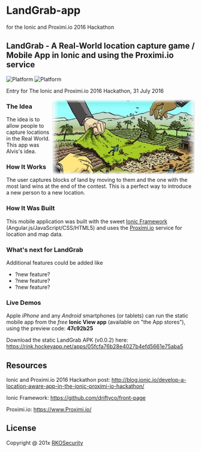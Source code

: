 # LandGrab-app
for the Ionic and Proximi.io 2016 Hackathon

## LandGrab  - A Real-World location capture game / Mobile App in Ionic and using the Proximi.io service

![Platform](https://img.shields.io/badge/platform-Android-brightgreen.svg)
![Platform](https://img.shields.io/badge/platform-iOS-blue.svg)

Entry for The Ionic and Proximi.io 2016 Hackathon, 31 July 2016

<img align="right" height="200" src="https://raw.githubusercontent.com/mkobar/LandGrab-app/master/www/img/landgrab1.png">

### The Idea
The idea is to allow people to capture locations in the Real World.  This app was Alvis's idea.

### How It Works
The user captures blocks of land by moving to them and the one with the most land wins at the end of the contest.  This is a perfect way to introduce a new person to a new location.


### How It Was Built
This mobile application was built with the sweet [Ionic Framework](http://ionicframework.com/) (Angular.js/JavaScript/CSS/HTML5) and uses the [Proximi.io](https://www.Proximi.io/) service for location and map data. 

### What's next for LandGrab
Additional features could be added like 

*   ?new feature?
*   ?new feature? 
*   ?new feature?

### Live Demos
Apple *iPhone* and any *Android* smartphones (or tablets) can run the static mobile app from the _free_ **Ionic View app** (available on "the App stores"), using the preview code: **47c92b25**

Download the static LandGrab APK (v0.0.2) here:  https://rink.hockeyapp.net/apps/05fcfa76b28e4027b4efd5661e75aba5

## Resources

Ionic and Proximi.io 2016 Hackathon post: http://blog.ionic.io/develop-a-location-aware-app-in-the-ionic-proximi-io-hackathon/

Ionic Framework: https://github.com/driftyco/front-page

Proximi.io: https://www.Proximi.io/

## License

Copyright @ 201x [RKOSecurity](http://www.rkosecurity.com)
